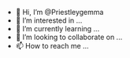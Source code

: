 - 👋 Hi, I’m @Priestleygemma
- 👀 I’m interested in ...
- 🌱 I’m currently learning ...
- 💞️ I’m looking to collaborate on ...
- 📫 How to reach me ...

<!---
Priestleygemma/Priestleygemma is a ✨ special ✨ repository because its `README.md` (this file) appears on your GitHub profile.
You can click the Preview link to take a look at your changes.
--->
